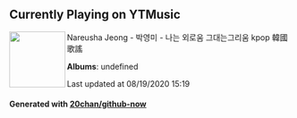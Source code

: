 ## Currently Playing on YTMusic

[<img align="left" width="100" src="https://i.ytimg.com/vi/UbUILnjmOPU/hqdefault.jpg?sqp=-oaymwEWCMACELQBIAQqCghQEJADGFogjgJIWg&rs">](https://music.youtube.com/channel/UC0MMq1Whr1aODbFeeKCjjJQ)

Nareusha Jeong - 박영미 - 나는 외로움 그대는그리움 kpop 韓國歌謠

**Albums**: undefined

Last updated at 08/19/2020 15:19

#### Generated with [20chan/github-now](https://github.com/20chan/github-now)


<!--
**20chan/20chan** is a ✨ _special_ ✨ repository because its `README.md` (this file) appears on your GitHub profile.

Here are some ideas to get you started:

- 🔭 I’m currently working on ...
- 🌱 I’m currently learning ...
- 👯 I’m looking to collaborate on ...
- 🤔 I’m looking for help with ...
- 💬 Ask me about ...
- 📫 How to reach me: ...
- 😄 Pronouns: ...
- ⚡ Fun fact: ...
-->

